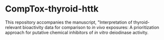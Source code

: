 # CompTox-thyroid-httk
This repository accompanies the manuscript, "Interpretation of thyroid-relevant bioactivity data for comparison to _in vivo_ exposures: A prioritization approach for putative chemical inhibitors of _in vitro_ deiodinase activity. 


